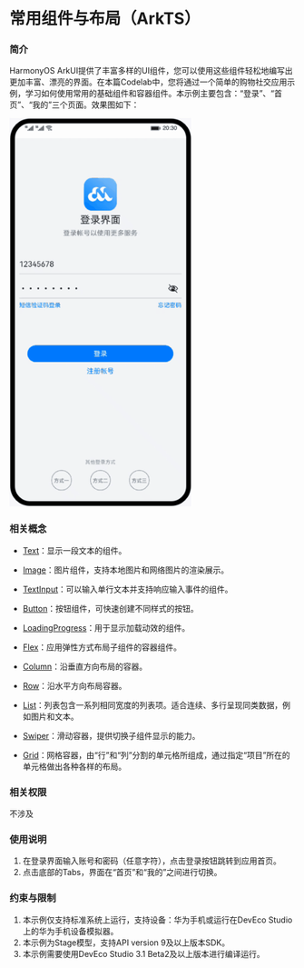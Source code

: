 # 常用组件与布局（ArkTS）

### 简介

HarmonyOS ArkUI提供了丰富多样的UI组件，您可以使用这些组件轻松地编写出更加丰富、漂亮的界面。在本篇Codelab中，您将通过一个简单的购物社交应用示例，学习如何使用常用的基础组件和容器组件。本示例主要包含：“登录”、“首页”、“我的”三个页面。效果图如下：

![image](screenshots/device/demo.gif)

### 相关概念

- [Text](https://developer.harmonyos.com/cn/docs/documentation/doc-references/ts-basic-components-text-0000001333720953)：显示一段文本的组件。

- [Image](https://developer.harmonyos.com/cn/docs/documentation/doc-references/ts-basic-components-image-0000001281001226)：图片组件，支持本地图片和网络图片的渲染展示。

- [TextInput](https://developer.harmonyos.com/cn/docs/documentation/doc-references/ts-basic-components-textinput-0000001333321201)：可以输入单行文本并支持响应输入事件的组件。

- [Button](https://developer.harmonyos.com/cn/docs/documentation/doc-references/ts-basic-components-button-0000001281480682)：按钮组件，可快速创建不同样式的按钮。

- [LoadingProgress](https://developer.harmonyos.com/cn/docs/documentation/doc-references/ts-basic-components-loadingprogress-0000001281361106)：用于显示加载动效的组件。

- [Flex](https://developer.harmonyos.com/cn/docs/documentation/doc-references/ts-container-flex-0000001281001250)：应用弹性方式布局子组件的容器组件。

- [Column](https://developer.harmonyos.com/cn/docs/documentation/doc-references/ts-container-column-0000001333641085)：沿垂直方向布局的容器。

- [Row](https://developer.harmonyos.com/cn/docs/documentation/doc-references/ts-container-row-0000001281480714)：沿水平方向布局容器。

- [List](https://developer.harmonyos.com/cn/docs/documentation/doc-references/ts-container-list-0000001333800573)：列表包含一系列相同宽度的列表项。适合连续、多行呈现同类数据，例如图片和文本。

- [Swiper](https://developer.harmonyos.com/cn/docs/documentation/doc-references/ts-container-swiper-0000001333321221)：滑动容器，提供切换子组件显示的能力。

- [Grid](https://developer.harmonyos.com/cn/docs/documentation/doc-references/ts-container-grid-0000001281480710)：网格容器，由“行”和“列”分割的单元格所组成，通过指定“项目”所在的单元格做出各种各样的布局。

### 相关权限

不涉及

### 使用说明

1. 在登录界面输入账号和密码（任意字符），点击登录按钮跳转到应用首页。
2. 点击底部的Tabs，界面在“首页”和“我的”之间进行切换。

### 约束与限制

1. 本示例仅支持标准系统上运行，支持设备：华为手机或运行在DevEco Studio上的华为手机设备模拟器。
2. 本示例为Stage模型，支持API version 9及以上版本SDK。
3. 本示例需要使用DevEco Studio 3.1 Beta2及以上版本进行编译运行。